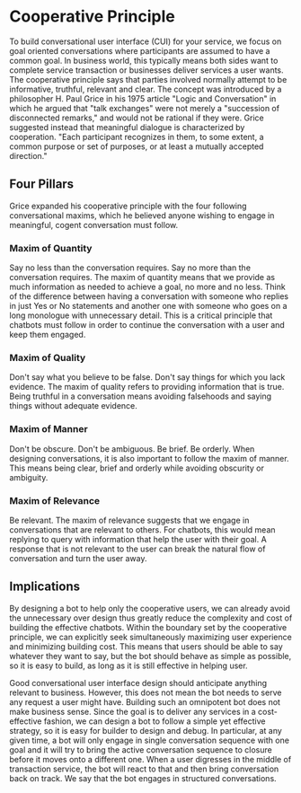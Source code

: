 # Cooperative Principle

To build conversational user interface (CUI) for your service, we focus on goal oriented conversations where participants are assumed to have a common goal. In business world, this typically means both sides want to complete service transaction or businesses deliver services a user wants. The cooperative principle says that parties involved normally attempt to be informative, truthful, relevant and clear. The concept was introduced by a philosopher H. Paul Grice in his 1975 article "Logic and Conversation" in which he argued that "talk exchanges" were not merely a "succession of disconnected remarks," and would not be rational if they were. Grice suggested instead that meaningful dialogue is characterized by cooperation. "Each participant recognizes in them, to some extent, a common purpose or set of purposes, or at least a mutually accepted direction."

## Four Pillars 
Grice expanded his cooperative principle with the four following conversational maxims, which he believed anyone wishing to engage in meaningful, cogent conversation must follow.

### Maxim of Quantity
Say no less than the conversation requires. Say no more than the conversation requires. The maxim of quantity means that we provide as much information as needed to achieve a goal, no more and no less. Think of the difference between having a conversation with someone who replies in just Yes or No statements and another one with someone who goes on a long monologue with unnecessary detail. This is a critical principle that chatbots must follow in order to continue the conversation with a user and keep them engaged. 

### Maxim of Quality
Don't say what you believe to be false. Don't say things for which you lack evidence. The maxim of quality refers to providing information that is true. Being truthful in a conversation means avoiding falsehoods and saying things without adequate evidence. 

### Maxim of Manner
Don't be obscure. Don't be ambiguous. Be brief. Be orderly. When designing conversations, it is also important to follow the maxim of manner. This means being clear, brief and orderly while avoiding obscurity or ambiguity.  

### Maxim of Relevance
Be relevant. The maxim of relevance suggests that we engage in conversations that are relevant to others. For chatbots, this would mean replying to query with information that help the user with their goal. A response that is not relevant to the user can break the natural flow of conversation and turn the user away.  


## Implications
By designing a bot to help only the cooperative users, we can already avoid the unnecessary over design thus greatly reduce the complexity and cost of building the effective chatbots. Within the boundary set by the cooperative principle, we can explicitly seek simultaneously maximizing user experience and minimizing building cost. This means that users should be able to say whatever they want to say, but the bot should behave as simple as possible, so it is easy to build, as long as it is still effective in helping user.

 Good conversational user interface design should anticipate anything relevant to business. However, this does not mean the bot needs to serve any request a user might have. Building such an omnipotent bot does not make business sense. Since the goal is to deliver any services in a cost-effective fashion, we can design a bot to follow a simple yet effective strategy, so it is easy for builder to design and debug. In particular, at any given time, a bot will only engage in single conversation sequence with one goal and it will try to bring the active conversation sequence to closure before it moves onto a different one. When a user digresses in the middle of transaction service, the bot will react to that and then bring conversation back on track. We say that the bot engages in structured conversations.